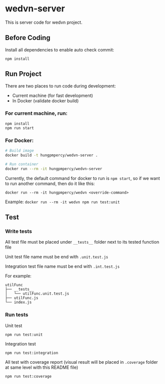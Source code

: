 # wedvn-server

This is server code for wedvn project.

## Before Coding

Install all dependencies to enable auto check commit:

```
npm install
```

## Run Project

There are two places to run code during development:

- Current machine (for fast development)
- In Docker (validate docker build)

### For current machine, run:

```
npm install
npm run start
```

### For Docker:

```bash
# Build image
docker build -t hungpmpercy/wedvn-server .

# Run container
docker run --rm -it hungpmpercy/wedvn-server
```

Currently, the default command for docker to run is `npm start`, so if we want to run another command, then do it like this:

```
docker run --rm -it hungpmpercy/wedvn <override-command>
```

Example: `docker run --rm -it wedvn npm run test:unit`

## Test

### Write tests

All test file must be placed under `__tests__` folder next to its tested function file

Unit test file name must be end with `.unit.test.js`

Integration test file name must be end with `.int.test.js`

For example:

```
utilFunc
├── __tests__
│   └── utilFunc.unit.test.js
├── utilFunc.js
└── index.js
```

### Run tests

Unit test

```
npm run test:unit
```

Integration test

```
npm run test:integration
```

All test with coverage report (visual result will be placed in `.coverage` folder at same level with this README file)

```
npm run test:coverage
```
